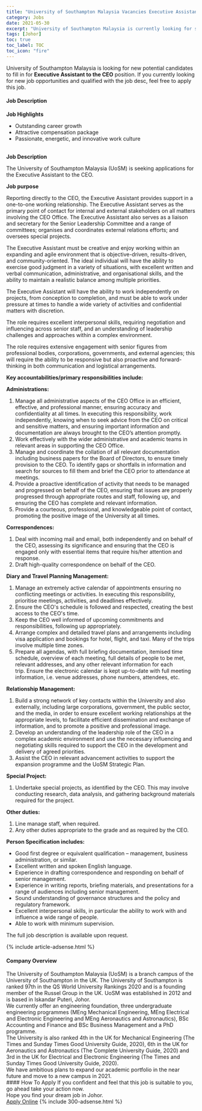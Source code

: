 ```yaml
---
title: "University of Southampton Malaysia Vacancies Executive Assistant to the CEO" 
category: Jobs 
date: 2021-05-30 
excerpt: "University of Southampton Malaysia is currently looking for suitable person to fill in the Executive Assistant to the CEO which based in Johor" 
tags: [Johor] 
toc: true 
toc_label: TOC 
toc_icon: "fire" 
--- 
```


<p>University of Southampton Malaysia is looking for new potential candidates to fill in for <b>Executive Assistant to the CEO</b> position. If you currently looking for new job opportunities and qualified with the job desc, feel free to apply this job.
</p><div><div><h4>Job Description</h4></div><div><div><span><div><p><strong>Job Highlights</strong></p><ul><li><span>Outstanding career growth</span></li><li><span>Attractive compensation package</span></li><li><span>Passionate, energetic, and innovative work culture</span></li></ul><br><strong>Job Description</strong><p><span>The University of Southampton Malaysia (UoSM) is seeking applications for the </span>Executive Assistant to the CEO.</p><p><strong>Job purpose</strong></p><p>Reporting directly to the CEO, the Executive Assistant provides support in a one-to-one working relationship. The Executive Assistant serves as the primary point of contact for internal and external stakeholders on all matters involving the CEO Office. The Executive Assistant also serves as a liaison and secretary for the Senior Leadership Committee and a range of committees; organises and coordinates external relations efforts; and oversees special projects.</p><p>The Executive Assistant must be creative and enjoy working within an expanding and agile environment that is objective-driven, results-driven, and community-oriented. The ideal individual will have the ability to exercise good judgment in a variety of situations, with excellent written and verbal communication, administrative, and organisational skills, and the ability to maintain a realistic balance among multiple priorities.</p><p>The Executive Assistant will have the ability to work independently on projects, from conception to completion, and must be able to work under pressure at times to handle a wide variety of activities and confidential matters with discretion.</p><p>The role requires excellent interpersonal skills, requiring negotiation and influencing across senior staff, and an understanding of leadership challenges and approaches within a complex environment.</p><p>The role requires extensive engagement with senior figures from professional bodies, corporations, governments, and external agencies; this will require the ability to be responsive but also proactive and forward-thinking in both communication and logistical arrangements.</p><p><strong>Key accountabilities/primary responsibilities include:</strong></p><p><strong>Administrations:</strong></p><ol><li>Manage all administrative aspects of the CEO Office in an efficient, effective, and professional manner, ensuring accuracy and confidentiality at all times. In executing this responsibility, work independently, knowing when to seek advice from the CEO on critical and sensitive matters, and ensuring important information and documentation are always brought to the CEO&#8217;s attention promptly.</li><li>Work effectively with the&#160;wider administrative and academic teams in relevant areas in supporting the CEO Office.</li><li>Manage and coordinate the collation of all relevant documentation including business papers for the Board of Directors, to ensure timely provision to the CEO. To identify gaps or shortfalls in information and search for sources to fill them and brief the CEO prior to attendance at meetings.</li><li>Provide a proactive identification of activity that needs to be managed and progressed on behalf of the CEO, ensuring that issues are properly progressed through appropriate routes and staff, following up, and ensuring the CEO has complete and relevant information.&#160;</li><li>Provide a courteous, professional, and knowledgeable point of contact, promoting the positive image of the University at all times.</li></ol><p><strong>Correspondences:</strong></p><ol><li>Deal with incoming mail and email, both independently and on behalf of the CEO, assessing its significance and ensuring that the CEO is engaged only with essential items that require his/her attention and response.</li><li>Draft high-quality correspondence on behalf of the CEO.</li></ol><p><strong>Diary and Travel Planning Management:</strong></p><ol><li>Manage<span> </span>an extremely active calendar of appointments ensuring no conflicting meetings or activities. In executing this responsibility, prioritise meetings, activities, and deadlines effectively.</li><li>Ensure the CEO's schedule is followed and respected,&#160;creating the best access to the CEO's time.</li><li>Keep the CEO well informed of upcoming commitments and responsibilities, following up appropriately.</li><li>Arrange complex and detailed travel plans and arrangements including visa application and bookings for hotel, flight, and taxi. Many of the trips involve multiple time zones.</li><li>Prepare all agendas, with full briefing documentation, itemised time schedule, overview of each meeting, full details of people to be met, relevant addresses, and any other relevant information for each trip.&#160;Ensure the electronic calendar is kept up-to-date with full meeting information, i.e. venue addresses, phone numbers, attendees, etc.</li></ol><p><strong>Relationship Management:</strong></p><ol><li>Build a strong network of key contacts within the University and also externally, including large corporations, government, the public sector, and the media, in order to ensure excellent working relationships at the appropriate levels, to facilitate efficient dissemination and exchange of information, and to promote a positive and professional image.</li><li>Develop an understanding of the leadership role of the CEO in a complex academic environment and use the necessary influencing and negotiating skills required to support the CEO in the development and delivery of agreed priorities.</li><li>Assist the CEO in relevant advancement activities to support the expansion programme and the UoSM Strategic Plan.</li></ol><p><strong>Special Project:</strong></p><ol><li>Undertake special projects, as identified by the CEO. This may involve conducting research, data analysis, and gathering background materials required for the project.</li></ol><p><strong>Other duties:</strong></p><ol><li>Line manage staff,&#160;when required.</li><li>Any other duties appropriate to the grade and as required by the CEO.</li></ol><p><strong>Person Specification includes:</strong></p><ul><li>Good first degree or equivalent qualification &#8211; management, business administration, or similar.</li><li>Excellent written and spoken English language.</li><li>Experience in drafting correspondence and responding on behalf of senior management.</li><li>Experience in writing reports, briefing materials, and presentations for a range of audiences including senior management.</li><li>Sound understanding of governance structures and the policy and regulatory framework.</li><li>Excellent interpersonal skills, in particular the ability to work with and influence a wide range of people.</li><li>Able to work with minimum supervision.&#160;</li></ul><p><span>The full job description is available upon request.</span></p></div></span></div></div></div> 
{% include article-adsense.html %} 
<div><div><h4>Company Overview</h4></div><div><div><span><div><div>
<div>
<div>
<div>The University of Southampton Malaysia (UoSM) is a branch campus of the University of Southampton in the UK. The University of Southampton is ranked 97th in the QS World University Rankings 2020 and is a founding member of the Russel Group in the UK. UoSM was established in 2012 and is based in Iskandar Puteri, Johor.</div>
<div>We currently offer an engineering foundation, three undergraduate engineering programmes (MEng Mechanical Engineering, MEng Electrical and Electronic Engineering and MEng Aeronautics and Astronautics),&#160;BSc Accounting and Finance and BSc Business Management and a PhD programme.</div>
<div>The University is also ranked 4th in the UK for Mechanical Engineering (The Times and Sunday Times Good University Guide, 2020), 6th in the UK for Aeronautics and Astronautics (The Complete University Guide, 2020) and 3rd in the UK for Electrical and Electronic Engineering (The Times and Sunday Times Good University Guide, 2020).</div>
<div>We have ambitious plans to expand our academic portfolio in the near future and move to a new campus in 2021.</div>
</div>
</div>
</div></div></span></div></div></div> 
#### How To Apply 
If you confident and feel that this job is suitable to you, go ahead take your action now. <br/> 
Hope you find your dream job in Johor. <br/> 
<a href="https://www.jobstreet.com.my/en/job/executive-assistant-to-the-ceo-4578621?jobId=jobstreet-my-job-4578621&" class="btn btn--info" target="_blank" rel="nofollow noopenner">Apply Online</a> 
{% include 300-adsense.html %} 